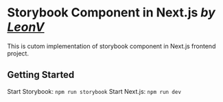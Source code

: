 # Storybook Component in Next.js <i>by [LeonV](https://github.com/xleonardov)</i>

This is cutom implementation of storybook component in Next.js frontend project.

## Getting Started

Start Storybook: `npm run storybook`
Start Next.js: `npm run dev`
